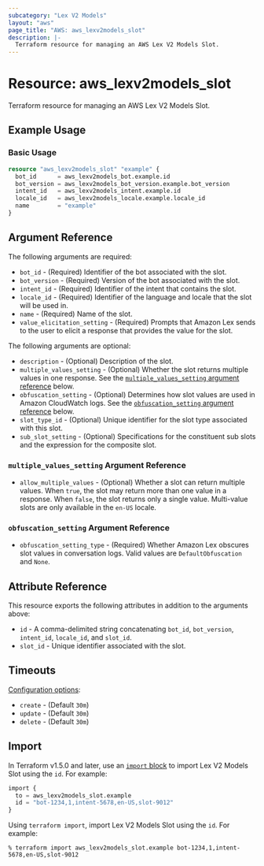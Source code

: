 ```yaml
---
subcategory: "Lex V2 Models"
layout: "aws"
page_title: "AWS: aws_lexv2models_slot"
description: |-
  Terraform resource for managing an AWS Lex V2 Models Slot.
---
```


# Resource: aws_lexv2models_slot

Terraform resource for managing an AWS Lex V2 Models Slot.

## Example Usage

### Basic Usage

```terraform
resource "aws_lexv2models_slot" "example" {
  bot_id      = aws_lexv2models_bot.example.id
  bot_version = aws_lexv2models_bot_version.example.bot_version
  intent_id   = aws_lexv2models_intent.example.id
  locale_id   = aws_lexv2models_locale.example.locale_id
  name        = "example"
}
```

## Argument Reference

The following arguments are required:

* `bot_id` - (Required) Identifier of the bot associated with the slot.
* `bot_version` - (Required) Version of the bot associated with the slot.
* `intent_id` - (Required) Identifier of the intent that contains the slot.
* `locale_id` - (Required) Identifier of the language and locale that the slot will be used in.
* `name` - (Required) Name of the slot.
* `value_elicitation_setting` - (Required) Prompts that Amazon Lex sends to the user to elicit a response that provides the value for the slot.

The following arguments are optional:

* `description` - (Optional) Description of the slot.
* `multiple_values_setting` - (Optional) Whether the slot returns multiple values in one response. See the [`multiple_values_setting` argument reference](#multiple_values_setting-argument-reference) below.
* `obfuscation_setting` - (Optional) Determines how slot values are used in Amazon CloudWatch logs. See the [`obfuscation_setting` argument reference](#obfuscation_setting-argument-reference) below.
* `slot_type_id` - (Optional) Unique identifier for the slot type associated with this slot.
* `sub_slot_setting` - (Optional) Specifications for the constituent sub slots and the expression for the composite slot.

### `multiple_values_setting` Argument Reference

* `allow_multiple_values` - (Optional) Whether a slot can return multiple values. When `true`, the slot may return more than one value in a response. When `false`, the slot returns only a single value. Multi-value slots are only available in the `en-US` locale.

### `obfuscation_setting` Argument Reference

* `obfuscation_setting_type` - (Required) Whether Amazon Lex obscures slot values in conversation logs. Valid values are `DefaultObfuscation` and `None`.

## Attribute Reference

This resource exports the following attributes in addition to the arguments above:

* `id` - A comma-delimited string concatenating `bot_id`, `bot_version`, `intent_id`, `locale_id`, and `slot_id`.
* `slot_id` - Unique identifier associated with the slot.

## Timeouts

[Configuration options](https://developer.hashicorp.com/terraform/language/resources/syntax#operation-timeouts):

* `create` - (Default `30m`)
* `update` - (Default `30m`)
* `delete` - (Default `30m`)

## Import

In Terraform v1.5.0 and later, use an [`import` block](https://developer.hashicorp.com/terraform/language/import) to import Lex V2 Models Slot using the `id`. For example:

```terraform
import {
  to = aws_lexv2models_slot.example
  id = "bot-1234,1,intent-5678,en-US,slot-9012"
}
```

Using `terraform import`, import Lex V2 Models Slot using the `id`. For example:

```console
% terraform import aws_lexv2models_slot.example bot-1234,1,intent-5678,en-US,slot-9012
```
